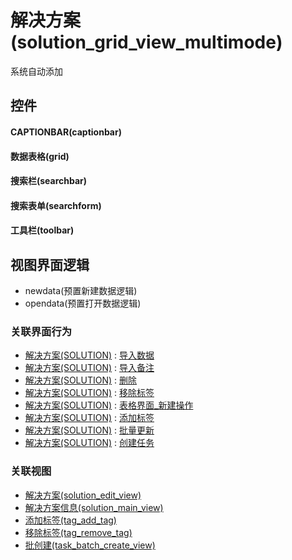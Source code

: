# 解决方案(solution_grid_view_multimode)  <!-- {docsify-ignore-all} -->


系统自动添加



## 控件
#### CAPTIONBAR(captionbar)
#### 数据表格(grid)
#### 搜索栏(searchbar)
#### 搜索表单(searchform)
#### 工具栏(toolbar)

## 视图界面逻辑
  * newdata(预置新建数据逻辑)
  * opendata(预置打开数据逻辑)


### 关联界面行为
  * [解决方案(SOLUTION)](module/crm/solution) : [导入数据](module/crm/solution#界面行为)
  * [解决方案(SOLUTION)](module/crm/solution) : [导入备注](module/crm/solution#界面行为)
  * [解决方案(SOLUTION)](module/crm/solution) : [删除](module/crm/solution#界面行为)
  * [解决方案(SOLUTION)](module/crm/solution) : [移除标签](module/crm/solution#界面行为)
  * [解决方案(SOLUTION)](module/crm/solution) : [表格界面_新建操作](module/crm/solution#界面行为)
  * [解决方案(SOLUTION)](module/crm/solution) : [添加标签](module/crm/solution#界面行为)
  * [解决方案(SOLUTION)](module/crm/solution) : [批量更新](module/crm/solution#界面行为)
  * [解决方案(SOLUTION)](module/crm/solution) : [创建任务](module/crm/solution#界面行为)

### 关联视图
  * [解决方案(solution_edit_view)](app/view/solution_edit_view)
  * [解决方案信息(solution_main_view)](app/view/solution_main_view)
  * [添加标签(tag_add_tag)](app/view/tag_add_tag)
  * [移除标签(tag_remove_tag)](app/view/tag_remove_tag)
  * [批创建(task_batch_create_view)](app/view/task_batch_create_view)

<script>
 const { createApp } = Vue
  createApp({
    data() {
      return {

      }
    }
  }).use(ElementPlus).mount('#app')
</script>